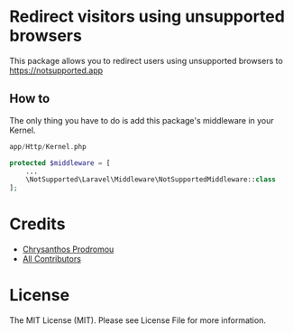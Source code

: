 # Redirect visitors using unsupported browsers

This package allows you to redirect users using unsupported browsers to https://notsupported.app

## How to
The only thing you have to do is add this package's middleware in your Kernel.

```php
app/Http/Kernel.php

protected $middleware = [
    ...
    \NotSupported\Laravel\Middleware\NotSupportedMiddleware::class
];

```
# Credits
- [Chrysanthos Prodromou](https://github.com/chrysanthos)
- [All Contributors](https://github.com/not-supported/laravel/contributors)

# License
The MIT License (MIT). Please see License File for more information.

